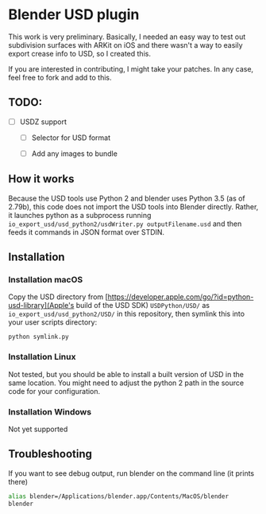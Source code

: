# Blender USD plugin

This work is very preliminary. Basically, I needed an easy way to test out subdivision surfaces with ARKit on iOS and there wasn't a way to easily export crease info to USD, so I created this.

If you are interested in contributing, I might take your patches. In any case, feel free to fork and add to this.

## TODO:

- [ ] USDZ support
    - [ ] Selector for USD format
    - [ ] Add any images to bundle



## How it works

Because the USD tools use Python 2 and blender uses Python 3.5 (as of 2.79b), this code does not import the USD tools into Blender directly. Rather, it launches python as a subprocess running `io_export_usd/usd_python2/usdWriter.py outputFilename.usd` and then feeds it commands in JSON format over STDIN.

## Installation

### Installation macOS

Copy the USD directory from [https://developer.apple.com/go/?id=python-usd-library](Apple's build of the USD SDK) `USDPython/USD/` as `io_export_usd/usd_python2/USD/` in this repository, then symlink this into your user scripts directory:

```
python symlink.py
```

### Installation Linux

Not tested, but you should be able to install a built version of USD in the same location. You might need to adjust the python 2 path in the source code for your configuration.

### Installation Windows

Not yet supported

## Troubleshooting

If you want to see debug output, run blender on the command line (it prints there)

```bash
alias blender=/Applications/blender.app/Contents/MacOS/blender
blender
```
